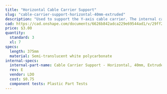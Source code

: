 ```yaml
---
title: "Horizontal Cable Carrier Support"
slug: "cable-carrier-support-horizontal-40mm-extruded"
description: "Used to support the Y-axis cable carrier. The internal cavity also functions as an area for the X2 motor and encoder cables and LED strip to be routed through."
cad: https://cad.onshape.com/documents/6626b842adca229e69544ad1/v/29ff27176ad028c3b865f257/e/fbc321c9ca7824c96173b72a
price: $3.00
quantity:
  standard: 3
  xl: 7
specs:
  length: 375mm
  material: Semi-translucent white polycarbonate
internal-specs:
  internal-part-name: Cable Carrier Support - Horizontal, 40mm, Extruded, 375mm
  rev: E
  vendor: LDO
  cost: $0.75
  component tests: Plastic Part Tests
---
```

